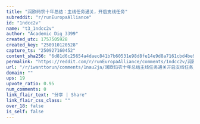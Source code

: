 ```yaml
---
title: "润欧码农十年总结：主线任务通关，开启支线任务"
subreddit: "r/runEuropaAlliance"
id: "1ndcc2v"
name: "t3_1ndcc2v"
author: "Academic_Dig_3399"
created_utc: 1757505928
created_key: "250910120528"
capture_ts: "250927160452"
content_sha256: "6d81d6c25654a4daec841b7b60531e98d8fe14e9d8a7161cbd4be9d029d2b6b7"
permalink: "https://reddit.com/r/runEuropaAlliance/comments/1ndcc2v/润欧码农十年总结主线任务通关开启支线任务/"
url: "/r/iwanttorun/comments/1nau2ja/润欧码农十年总结主线任务通关开启支线任务/"
domain: ""
ups: 19
upvote_ratio: 0.95
num_comments: 0
link_flair_text: "分享 | Share"
link_flair_css_class: ""
over_18: false
is_self: false
---
```


